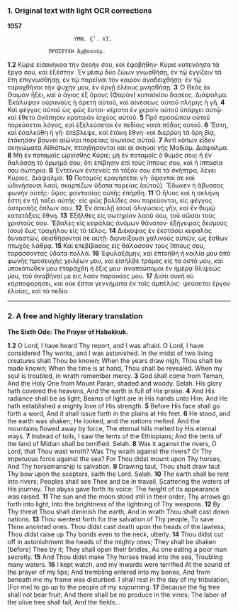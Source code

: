 ### 1. Original text with light OCR corrections

**1057**

                         ΥΜΝ. Ϛʹ. VI.

                 ΠΡΟΣΕΥΧΗ Ἀμβακούμ.
**1.2** Κύριε εἰσακήκοα τὴν ἀκοήν σου, καὶ ἐφοβήθην· Κύριε κατενόησα τὰ ἔργα σου, καὶ ἐξέστην. Ἐν μέσῳ δύο ζώων γνωσθήσῃ, ἐν τῷ ἐγγίζειν τὰ ἔτη ἐπιγνωσθήσῃ, ἐν τῷ παρεῖναι τὸν καιρὸν ἀναδειχθήσῃ· ἐν τῷ ταραχθῆναι τὴν ψυχήν μου, ἐν ὀργῇ ἐλέους μνησθήσῃ.
**3** Ὁ Θεὸς ἐκ Θαιμὰν ἥξει, καὶ ὁ ἅγιος ἐξ ὄρους (Φαρὰν) κατασκίου δασέος. Διάψαλμα. Ἐκάλυψαν οὐρανοὺς ἡ ἀρετὴ αὐτοῦ, καὶ αἰνέσεως αὐτοῦ πλήρης ἡ γῆ.
**4** Καὶ φέγγος αὐτοῦ ὡς φῶς ἔσται· κέρατα ἐν χερσὶν αὐτοῦ ὑπάρχει αὐτῷ· καὶ ἔθετο ἀγάπησιν κραταιὰν ἰσχύος αὐτοῦ.
**5** Πρὸ προσώπου αὐτοῦ πορεύσεται λόγος, καὶ ἐξελεύσεται ἐν πεδίοις κατὰ πόδας αὐτοῦ.
**6** Ἔστη, καὶ ἐσαλεύθη ἡ γῆ· ἐπέβλεψε, καὶ ἐτάκη ἔθνη· καὶ διεῤῥύη τὰ ὄρη βίᾳ, ἐτάκησαν βουνοὶ αἰώνιοι πορείαις αἰωνίοις αὐτοῦ.
**7** Ἀντὶ κόπων εἶδον σκηνώματα Αἰθιόπων, πτοηθήσονται καὶ αἱ σκηναὶ γῆς Μαδιάμ. Διάψαλμα.
**8** Μὴ ἐν ποταμοῖς ὠργίσθης Κύριε; μὴ ἐν ποταμοῖς ὁ θυμός σου; ἢ ἐν θαλάσσῃ τὸ ὅρμημά σου; ὅτι ἐπίβησιν ἐπὶ τοὺς ἵππους σου, καὶ ἡ ἱππασία σου σωτηρία.
**9** Ἐντείνων ἐντενεῖς τὸ τόξον σου ἐπὶ τὰ σκῆπτρα, λέγει Κύριος. Διάψαλμα.
**10** Ποταμοῖς ἐραγήσεται γῆ· ὄψονται σε καὶ ὠδινήσουσι λαοὶ, σκορπίζων ὕδατα πορείας (αὐτοῦ). Ἔδωκεν ἡ ἄβυσσος φωνὴν αὐτῆς· ὕψος φαντασίας αὐτῆς ἐπήρθη.
**11** Ὁ ἥλιος καὶ ἡ σελήνη ἔστη ἐν τῇ τάξει αὐτῆς· εἰς φῶς βολίδες σου πορεύονται, εἰς φέγγος ἀστραπῆς ὅπλων σου.
**12** Ἐν ἀπειλῇ (σου) ὀλιγώσεις γῆν, καὶ ἐν θυμῷ κατατάξεις ἔθνη.
**13** Ἐξῆλθες εἰς σωτηρίαν λαοῦ σου, τοῦ σῶσαι τοὺς χριστούς σου. Ἔβαλες εἰς κεφαλὰς ἀνόμων θάνατον· ἐξήγειρας δεσμούς (σου) ἕως τραχήλου εἰς τὸ τέλος.
**14** Διέκοψας ἐν ἐκστάσει κεφαλὰς δυναστῶν, σεισθήσονταί σε αὐτῇ· διανοίξουσι χαλινοὺς αὐτῶν, ὡς ἔσθων πτωχὸς λάθρᾳ.
**15** Καὶ ἐπεβίβασας εἰς θάλασσαν τοὺς ἵππους σου, ταράσσοντας ὕδατα πολλά.
**16** Ἐφυλαξάμην, καὶ ἐπτοήθη ἡ κοιλία μου ἀπὸ φωνῆς προσευχῆς χειλέων μου, καὶ εἰσῆλθε τρόμος εἰς τὰ ὀστᾶ μου, καὶ ὑποκάτωθεν μου ἐταράχθη ἡ ἕξις μου· ἀναπαύσομαι ἐν ἡμέρᾳ θλίψεώς μου, τοῦ ἀναβῆναί με εἰς λαὸν παροικίας μου.
**17** Διότι συκῆ οὐ καρποφορήσει, καὶ οὐκ ἔσται γεννήματα ἐν ταῖς ἀμπέλοις· ψεύσεται ἔργον ἐλαίας, καὶ τὰ πεδία

---

### 2. A free and highly literary translation

**The Sixth Ode: The Prayer of Habakkuk.**

**1.2** O Lord, I have heard Thy report, and I was afraid.
    O Lord, I have considered Thy works, and I was astonished.
    In the midst of two living creatures shalt Thou be known;
    When the years draw nigh, Thou shalt be made known;
    When the time is at hand, Thou shalt be revealed.
    When my soul is troubled, in wrath remember mercy.
**3** God shall come from Teman,
    And the Holy One from Mount Paran, shaded and woody.
    Selah.
    His glory hath covered the heavens,
    And the earth is full of His praise.
**4** And His radiance shall be as light;
    Beams of light are in His hands unto Him;
    And He hath established a mighty love of His strength.
**5** Before His face shall go forth a word,
    And it shall issue forth in the plains at His feet.
**6** He stood, and the earth was shaken;
    He looked, and the nations melted.
    And the mountains flowed away by force,
    The eternal hills melted by His eternal ways.
**7** Instead of toils, I saw the tents of the Ethiopians;
    And the tents of the land of Midian shall be terrified.
    Selah.
**8** Was it against the rivers, O Lord, that Thou wast wroth?
    Was Thy wrath against the rivers?
    Or Thy impetuous force against the sea?
    For Thou didst mount upon Thy horses,
    And Thy horsemanship is salvation.
**9** Drawing taut, Thou shalt draw taut Thy bow upon the scepters, saith the Lord.
    Selah.
**10** The earth shall be rent into rivers;
    Peoples shall see Thee and be in travail,
    Scattering the waters of His journey.
    The abyss gave forth its voice;
    The height of its appearance was raised.
**11** The sun and the moon stood still in their order;
    Thy arrows go forth into light,
    Into the brightness of the lightning of Thy weapons.
**12** By Thy threat Thou shalt diminish the earth,
    And in wrath Thou shalt cast down nations.
**13** Thou wentest forth for the salvation of Thy people,
    To save Thine anointed ones.
    Thou didst cast death upon the heads of the lawless;
    Thou didst raise up Thy bonds even to the neck, utterly.
**14** Thou didst cut off in astonishment the heads of the mighty ones;
    They shall be shaken [before] Thee by it;
    They shall open their bridles,
    As one eating a poor man secretly.
**15** And Thou didst make Thy horses tread into the sea,
    Troubling many waters.
**16** I kept watch, and my inwards were terrified
    At the sound of the prayer of my lips;
    And trembling entered into my bones,
    And from beneath me my frame was disturbed.
    I shall rest in the day of my tribulation,
    [For me] to go up to the people of my sojourning.
**17** Because the fig tree shall not bear fruit,
    And there shall be no produce in the vines;
    The labor of the olive tree shall fail,
    And the fields...